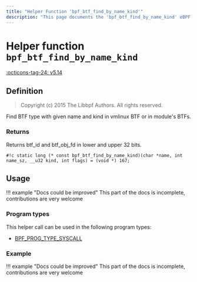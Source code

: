 ```yaml
---
title: "Helper Function 'bpf_btf_find_by_name_kind'"
description: "This page documents the 'bpf_btf_find_by_name_kind' eBPF helper function, including its definition, usage, program types that can use it, and examples."
---
```

# Helper function `bpf_btf_find_by_name_kind`

<!-- [FEATURE_TAG](bpf_btf_find_by_name_kind) -->
[:octicons-tag-24: v5.14](https://github.com/torvalds/linux/commit/3d78417b60fba249cc555468cb72d96f5cde2964)
<!-- [/FEATURE_TAG] -->

## Definition

> Copyright (c) 2015 The Libbpf Authors. All rights reserved.


<!-- [HELPER_FUNC_DEF] -->
Find BTF type with given name and kind in vmlinux BTF or in module's BTFs.

### Returns

Returns btf_id and btf_obj_fd in lower and upper 32 bits.

`#!c static long (* const bpf_btf_find_by_name_kind)(char *name, int name_sz, __u32 kind, int flags) = (void *) 167;`
<!-- [/HELPER_FUNC_DEF] -->

## Usage

!!! example "Docs could be improved"
    This part of the docs is incomplete, contributions are very welcome

### Program types

This helper call can be used in the following program types:

<!-- DO NOT EDIT MANUALLY -->
<!-- [HELPER_FUNC_PROG_REF] -->
 * [BPF_PROG_TYPE_SYSCALL](../program-type/BPF_PROG_TYPE_SYSCALL.md)
<!-- [/HELPER_FUNC_PROG_REF] -->

### Example

!!! example "Docs could be improved"
    This part of the docs is incomplete, contributions are very welcome

